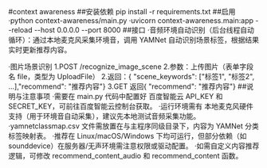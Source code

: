 #context awareness
##安装依赖 pip install -r requirements.txt
##启用 
·python context-awareness/main.py
·uvicorn context-awareness.main:app --reload --host 0.0.0.0 --port 8000
##接口
·音频环境自动识别（后台线程自动循环）：通过本地麦克风采集环境音，调用 YAMNet 自动识别场景标签，根据结果实时更新推荐内容。

·图片场景识别
	1.POST /recognize_image_scene
	2.参数：上传图片（表单字段名 file，类型为 UploadFile）
	2.返回：{ "scene_keywords": ["标签1", "标签2", ...],"recommend": "推荐内容"}
  3.GET 返回{ "recommend": "推荐内容"}
##说明与注意事项
	·需要在 main.py 代码中配置好 百度智能云 API_KEY 和 SECRET_KEY，可前往百度智能云控制台获取。
	·运行环境需有 本地麦克风硬件支持（用于环境音自动采集），建议先本地测试音频采集功能。
	·yamnetclassmap.csv 文件需放置在与主程序同级目录下，内容为 YAMNet 分类标签映射表。
	·推荐在 Linux/macOS/Windows 下均可运行，但部分依赖（如 sounddevice）在服务器/无声环境需注意权限或驱动配置。
	·如需自定义内容推荐逻辑，可修改 recommend_content_audio 和 recommend_content 函数。
 
